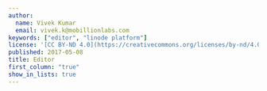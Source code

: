 ```yaml
---
author:
  name: Vivek Kumar
  email: vivek.k@mobillionlabs.com
keywords: ["editor", "linode platform"]
license: '[CC BY-ND 4.0](https://creativecommons.org/licenses/by-nd/4.0)'
published: 2017-05-08
title: Editor
first_column: "true"
show_in_lists: true
---
```


